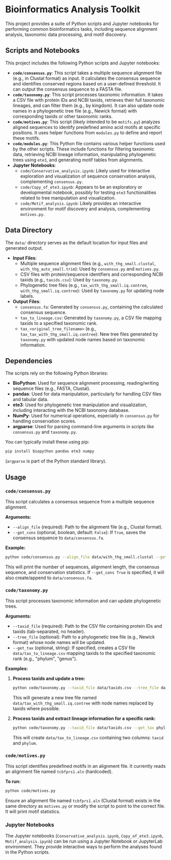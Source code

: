 # Bioinformatics Analysis Toolkit

This project provides a suite of Python scripts and Jupyter notebooks for performing common bioinformatics tasks, including sequence alignment analysis, taxonomic data processing, and motif discovery.

## Scripts and Notebooks

This project includes the following Python scripts and Jupyter notebooks:

*   **`code/consensus.py`**: This script takes a multiple sequence alignment file (e.g., in Clustal format) as input. It calculates the consensus sequence and identifies conserved regions based on a user-defined threshold. It can output the consensus sequence to a FASTA file.
*   **`code/taxonomy.py`**: This script processes taxonomic information. It takes a CSV file with protein IDs and NCBI taxids, retrieves their full taxonomic lineages, and can filter them (e.g., by kingdom). It can also update node names in a phylogenetic tree file (e.g., Newick format) with corresponding taxids or other taxonomic ranks.
*   **`code/motives.py`**: This script (likely intended to be `motifs.py`) analyzes aligned sequences to identify predefined amino acid motifs at specific positions. It uses helper functions from `modules.py` to define and report these motifs.
*   **`code/modules.py`**: This Python file contains various helper functions used by the other scripts. These include functions for filtering taxonomic data, retrieving NCBI lineage information, manipulating phylogenetic trees using `ete3`, and generating motif tables from alignments.
*   **Jupyter Notebooks**:
    *   `code/Conservative_analysis.ipynb`: Likely used for interactive exploration and visualization of sequence conservation analysis, complementing `consensus.py`.
    *   `code/Copy_of_ete3.ipynb`: Appears to be an exploratory or developmental notebook, possibly for testing `ete3` functionalities related to tree manipulation and visualization.
    *   `code/Motif_analysis.ipynb`: Likely provides an interactive environment for motif discovery and analysis, complementing `motives.py`.

## Data Directory

The `data/` directory serves as the default location for input files and generated output.

*   **Input Files**:
    *   Multiple sequence alignment files (e.g., `with_thg_small.clustal`, `with_thg_auto_small.trim`): Used by `consensus.py` and `motives.py`.
    *   CSV files with protein/sequence identifiers and corresponding NCBI taxids (e.g., `taxids.csv`): Used by `taxonomy.py`.
    *   Phylogenetic tree files (e.g., `tax_with_thg_small.iq.contree`, `with_thg_small.iq.contree`): Used by `taxonomy.py` for updating node labels.
*   **Output Files**:
    *   `consensus.fa`: Generated by `consensus.py`, containing the calculated consensus sequence.
    *   `tax_to_lineage.csv`: Generated by `taxonomy.py`, a CSV file mapping taxids to a specified taxonomic rank.
    *   `tax_<original_tree_filename>` (e.g., `tax_tax_with_thg_small.iq.contree`): New tree files generated by `taxonomy.py` with updated node names based on taxonomic information.

## Dependencies

The scripts rely on the following Python libraries:

*   **BioPython**: Used for sequence alignment processing, reading/writing sequence files (e.g., FASTA, Clustal).
*   **pandas**: Used for data manipulation, particularly for handling CSV files and tabular data.
*   **ete3**: Used for phylogenetic tree manipulation and visualization, including interacting with the NCBI taxonomy database.
*   **NumPy**: Used for numerical operations, especially in `consensus.py` for handling conservation scores.
*   **argparse**: Used for parsing command-line arguments in scripts like `consensus.py` and `taxonomy.py`.

You can typically install these using pip:
```bash
pip install biopython pandas ete3 numpy
```
(`argparse` is part of the Python standard library).

## Usage

### `code/consensus.py`

This script calculates a consensus sequence from a multiple sequence alignment.

**Arguments:**

*   `--align_file` (required): Path to the alignment file (e.g., Clustal format).
*   `--get_cons` (optional, boolean, default: `False`): If `True`, saves the consensus sequence to `data/consensus.fa`.

**Example:**

```bash
python code/consensus.py --align_file data/with_thg_small.clustal --get_cons True
```

This will print the number of sequences, alignment length, the consensus sequence, and conservation statistics. If `--get_cons True` is specified, it will also create/append to `data/consensus.fa`.

### `code/taxonomy.py`

This script processes taxonomic information and can update phylogenetic trees.

**Arguments:**

*   `--taxid_file` (required): Path to the CSV file containing protein IDs and taxids (tab-separated, no header).
*   `--tree_file` (optional): Path to a phylogenetic tree file (e.g., Newick format) whose node names will be updated.
*   `--get_tax` (optional, string): If specified, creates a CSV file `data/tax_to_lineage.csv` mapping taxids to the specified taxonomic rank (e.g., "phylum", "genus").

**Examples:**

1.  **Process taxids and update a tree:**
    ```bash
    python code/taxonomy.py --taxid_file data/taxids.csv --tree_file data/with_thg_small.iq.contree
    ```
    This will generate a new tree file named `data/tax_with_thg_small.iq.contree` with node names replaced by taxids where possible.

2.  **Process taxids and extract lineage information for a specific rank:**
    ```bash
    python code/taxonomy.py --taxid_file data/taxids.csv --get_tax phylum
    ```
    This will create `data/tax_to_lineage.csv` containing two columns: `taxid` and `phylum`.

### `code/motives.py`

This script identifies predefined motifs in an alignment file. It currently reads an alignment file named `tcbfprs1.aln` (hardcoded).

**To run:**

```bash
python code/motives.py
```
Ensure an alignment file named `tcbfprs1.aln` (Clustal format) exists in the same directory as `motives.py` or modify the script to point to the correct file. It will print motif statistics.

### Jupyter Notebooks

The Jupyter notebooks (`Conservative_analysis.ipynb`, `Copy_of_ete3.ipynb`, `Motif_analysis.ipynb`) can be run using a Jupyter Notebook or JupyterLab environment. They provide interactive ways to perform the analyses found in the Python scripts.
